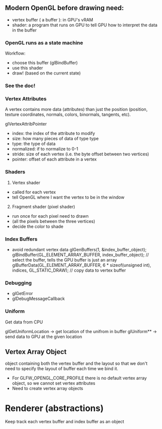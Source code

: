 ## Modern OpenGL before drawing need:
* vertex buffer ( a buffer ): in GPU's vRAM
* shader: a program that runs on GPU to tell GPU how to interpret the data in the buffer

### OpenGL runs as a state machine
Workflow:
- choose this buffer (glBindBuffer)
- use this shader
- draw! (based on the current state)

### See the doc!

### Vertex Attributes

A vertex contains more data (attributes) than just the position (position, texture coordinates, normals, colors, binormals, tangents, etc).

glVertexAttribPointer
 - index: the index of the attribute to modify
 - size: how many pieces of data of type type
 - type: the type of data
 - normalized: if to normalize to 0-1
 - stride: size of each vertex (i.e. the byte offset between two vertices)
 - pointer: offset of each attribute in a vertex

### Shaders

1) Vertex shader
- called for each vertex
- tell OpenGL where I want the vertex to be in the window
2) Fragment shader (pixel shader)
- run once for each pixel need to drawn
- (all the pixels between the three vertices)
- decide the color to shade

### Index Buffers
- avoid redundant vertex data
glGenBuffers(1, &index_buffer_object);
glBindBuffer(GL_ELEMENT_ARRAY_BUFFER, index_buffer_object); // select the buffer, tells the GPU buffer is just an array
glBufferData(GL_ELEMENT_ARRAY_BUFFER, 6 * sizeof(unsigned int), indices, GL_STATIC_DRAW); // copy data to vertex buffer

### Debugging
* glGetError
* glDebugMessageCallback

### Uniform
Get data from CPU

glGetUniformLocation -> get location of the unifrom in buffer
glUniform** -> send data to GPU at the given location

## Vertex Array Object
object containing both the vertex buffer and the layout so that we don't need to specify the layout of buffer each time we bind it.

- For GLFW_OPENGL_CORE_PROFILE there is no default vertex array object, so we cannot set vertex attributes
- Need to create vertex array objects

# Renderer (abstractions)

Keep track each vertex buffer and index buffer as an object
